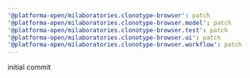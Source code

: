 ```yaml
---
'@platforma-open/milaboratories.clonotype-browser': patch
'@platforma-open/milaboratories.clonotype-browser.model': patch
'@platforma-open/milaboratories.clonotype-browser.test': patch
'@platforma-open/milaboratories.clonotype-browser.ui': patch
'@platforma-open/milaboratories.clonotype-browser.workflow': patch
---
```


initial commit
